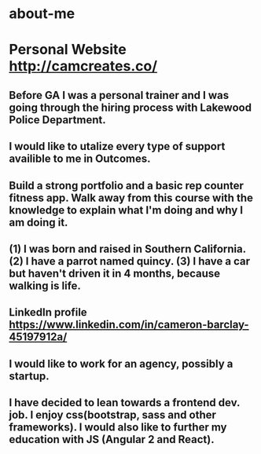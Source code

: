 # about-me

# Personal Website http://camcreates.co/

## Before GA I was a personal trainer and I was going through the hiring process with Lakewood Police Department.

## I would like to utalize every type of support availible to me in Outcomes.

## Build a strong portfolio and a basic rep counter fitness app. Walk away from this course with the knowledge to explain what I'm doing and why I am 		doing it.

## (1) I was born and raised in Southern California. (2) I have a parrot named quincy. (3) I have a car but haven't driven it in 4 months, because walking is life.

## LinkedIn profile https://www.linkedin.com/in/cameron-barclay-45197912a/

## I would like to work for an agency, possibly a startup.

## I have decided to lean towards a frontend dev. job. I enjoy css(bootstrap, sass and other frameworks). I would also like to further my education with JS (Angular 2 and React).

